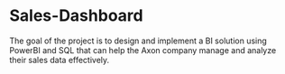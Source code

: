 # Sales-Dashboard
The goal of the project is to design and implement a BI solution using PowerBI and SQL that can help the Axon company manage and analyze their sales data effectively. 
